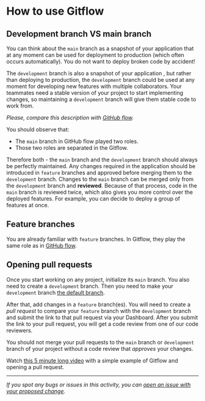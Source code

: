 # How to use Gitflow

## Development branch VS main branch

You can think about the `main` branch as a snapshot of your application that at any moment can be used for deployment to production (which often occurs automatically). You do not want to deploy broken code by accident!

The `development` branch is also a snapshot of your application , but rather than deploying to production, the `development` branch could be used at any moment for developing new features with multiple collaborators. Your teammates need a stable version of your project to start implementing changes, so maintaining a `development` branch will give them stable code to work from.

*Please, compare this description with [GitHub flow](https://github.com/microverseinc/curriculum-transversal-skills/blob/main/git-github/articles/github_flow.md).*

You should observe that:
- The `main` branch in GitHub flow played two roles.
- Those two roles are separated in the Gitflow.

Therefore both - the `main` branch and the `development` branch should always be perfectly maintained. Any changes required in the application should be introduced in `feature` branches and approved before merging them to the `development` branch. 
Changes to the `main` branch can be merged only from the `development` branch and **reviewed**. Because of that process, code in the `main` branch is reviewed twice, which also gives you more control over the deployed features. For example, you can decide to deploy a group of features at once.

## Feature branches

You are already familiar with `feature` branches. In Gitflow, they play the same role as in [GitHub flow](https://github.com/microverseinc/curriculum-transversal-skills/blob/main/git-github/articles/github_flow.md).

## Opening pull requests

Once you start working on any project, initialize its `main` branch. You also need to create a `development` branch.
Then you need to make your `development` branch [the default branch](https://docs.github.com/en/github/administering-a-repository/managing-branches-in-your-repository/changing-the-default-branch#changing-the-default-branch).

After that, add changes in a `feature` branch(es).
You will need to create a *pull request* to compare your `feature` branch with the `development` branch and submit the link to that pull request via your Dashboard.
After you submit the link to your pull request, you will get a code review from one of our code reviewers. 

You should not merge your pull requests to the `main` branch or `development` branch of your project without a code review that *approves* your changes.

Watch [this 5 minute long video](https://youtu.be/d0WEe8xH5mk) with a simple example of Gitflow and opening a pull request.

------

_If you spot any bugs or issues in this activity, you can [open an issue with your proposed change](https://github.com/microverseinc/curriculum-transversal-skills/blob/main/git-github/articles/open_issue.md)._